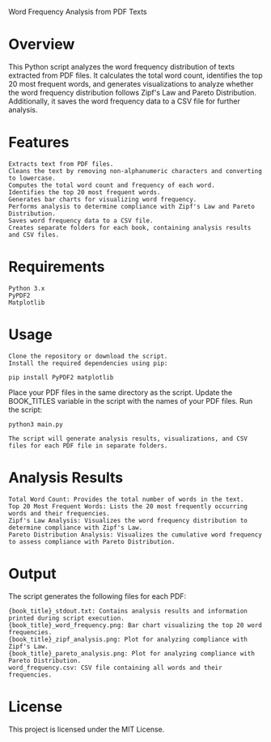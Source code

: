 Word Frequency Analysis from PDF Texts
# Overview

This Python script analyzes the word frequency distribution of texts extracted from PDF files. It calculates the total word count, identifies the top 20 most frequent words, and generates visualizations to analyze whether the word frequency distribution follows Zipf's Law and Pareto Distribution. Additionally, it saves the word frequency data to a CSV file for further analysis.

# Features

    Extracts text from PDF files.
    Cleans the text by removing non-alphanumeric characters and converting to lowercase.
    Computes the total word count and frequency of each word.
    Identifies the top 20 most frequent words.
    Generates bar charts for visualizing word frequency.
    Performs analysis to determine compliance with Zipf's Law and Pareto Distribution.
    Saves word frequency data to a CSV file.
    Creates separate folders for each book, containing analysis results and CSV files.

# Requirements

    Python 3.x
    PyPDF2
    Matplotlib

# Usage

    Clone the repository or download the script.
    Install the required dependencies using pip:

    pip install PyPDF2 matplotlib

Place your PDF files in the same directory as the script.
Update the BOOK_TITLES variable in the script with the names of your PDF files.
Run the script:

    python3 main.py

    The script will generate analysis results, visualizations, and CSV files for each PDF file in separate folders.

# Analysis Results

    Total Word Count: Provides the total number of words in the text.
    Top 20 Most Frequent Words: Lists the 20 most frequently occurring words and their frequencies.
    Zipf's Law Analysis: Visualizes the word frequency distribution to determine compliance with Zipf's Law.
    Pareto Distribution Analysis: Visualizes the cumulative word frequency to assess compliance with Pareto Distribution.

# Output

The script generates the following files for each PDF:

    {book_title}_stdout.txt: Contains analysis results and information printed during script execution.
    {book_title}_word_frequency.png: Bar chart visualizing the top 20 word frequencies.
    {book_title}_zipf_analysis.png: Plot for analyzing compliance with Zipf's Law.
    {book_title}_pareto_analysis.png: Plot for analyzing compliance with Pareto Distribution.
    word_frequency.csv: CSV file containing all words and their frequencies.

# License

This project is licensed under the MIT License.
